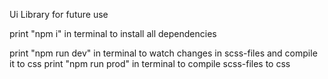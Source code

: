 Ui Library for future use


print "npm i" in terminal to install all dependencies

print "npm run dev" in terminal  to watch changes in scss-files and compile it to css
print "npm run prod" in terminal  to compile scss-files to css
